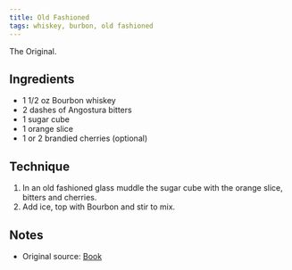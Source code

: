```yaml
---
title: Old Fashioned
tags: whiskey, burbon, old fashioned
---
```


The Original.


Ingredients
-----------

* 1 1/2 oz Bourbon whiskey
* 2 dashes of Angostura bitters
* 1 sugar cube
* 1 orange slice
* 1 or 2 brandied cherries (optional)


Technique
-----------

1. In an old fashioned glass muddle the sugar cube with the orange slice, bitters and cherries.
2. Add ice, top with Bourbon and stir to mix.


Notes
-----------

* Original source: [Book](link)